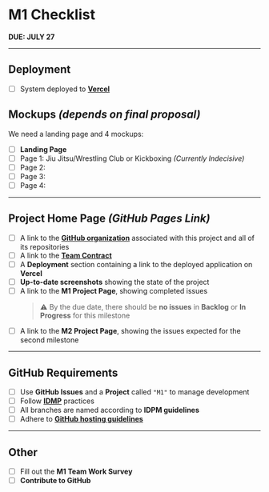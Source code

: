 # M1 Checklist

**DUE: JULY 27**

---

## Deployment
- [ ] System deployed to [**Vercel**](https://courses.ics.hawaii.edu/ics314ss25/modules/deployment/)

## Mockups *(depends on final proposal)*
We need a landing page and 4 mockups:
- [ ] **Landing Page**
- [ ] Page 1: Jiu Jitsu/Wrestling Club or Kickboxing *(Currently Indecisive)*
- [ ] Page 2:
- [ ] Page 3:
- [ ] Page 4:

---

## Project Home Page *(GitHub Pages Link)*

- [ ] A link to the [**GitHub organization**](https://github.com/campus-clubhouse) associated with this project and all of its repositories
- [ ] A link to the [**Team Contract**](https://github.com/campus-clubhouse/campus-clubhouse.github.io/blob/main/teamcontract.md)
- [ ] A **Deployment** section containing a link to the deployed application on **Vercel**
- [ ] **Up-to-date screenshots** showing the state of the project
- [ ] A link to the **M1 Project Page**, showing completed issues  
  > ⚠️ By the due date, there should be **no issues** in **Backlog** or **In Progress** for this milestone
- [ ] A link to the **M2 Project Page**, showing the issues expected for the second milestone

---

## GitHub Requirements

- [ ] Use **GitHub Issues** and a **Project** called `"M1"` to manage development
- [ ] Follow [**IDMP**](https://courses.ics.hawaii.edu/ics314ss25/morea/project-management/reading-guidelines-idpm.html) practices
- [ ] All branches are named according to **IDPM guidelines**
- [ ] Adhere to [**GitHub hosting guidelines**](https://courses.ics.hawaii.edu/ics314ss25/morea/project-management/reading-guidelines-github-hosting.html)

---

## Other

- [ ] Fill out the **M1 Team Work Survey**
- [ ] **Contribute to GitHub**
